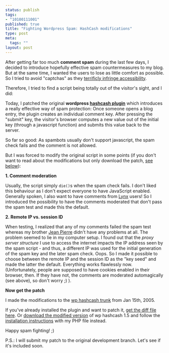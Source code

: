 ```yaml
--- 
status: publish
tags: 
- "10100111001"
published: true
title: "Fighting Wordpress Spam: HashCash modifications"
type: post
meta: 
  tags: ""
layout: post
---
```

After getting far too much <strong>comment spam</strong> during the last few days, I decided to introduce hopefully effective spam countermeasures to my blog. But at the same time, I wanted the users to lose as little comfort as possible. So I tried to avoid "captchas" as they <a href="http://blog.schockwellenreiter.de/7168">terrificly infringe accessibility</a>.

Therefore, I tried to find a script being totally out of the visitor's sight, and I did:

Today, I patched the original <strong>wordpress <a href="http://elliottback.com/wp/archives/2004/11/29/spam-stopgap-extreme/">hashcash plugin</a></strong> which introduces a really effective way of spam protection: Once someone opens a blog entry, the plugin creates an individual comment key. After pressing the "submit" key, the visitor's browser computes a new value out of the initial key (through a javascript function) and submits this value back to the server.
<!--more-->
So far so good: As spambots usually don't support javascript, the spam check fails and the comment is not allowed.

But I was forced to modify the original script in some points (if you don't want to read about the modifications but only download the patch, <a href="#patch">see below</a>):

<strong>1. Comment moderation</strong>

Usually, the script simply <code>die()</code>s when the spam check fails. I don't liked this behaviour as I don't expect everyone to have JavaScript enabled. Generally spoken, I also want to have comments from <a href="http://lynx.isc.org/">Lynx</a> users!
So I introduced the possibility to have the comments moderated that don't pass the spam test and made this the default.


<strong>2. Remote IP vs. session ID</strong>

When testing, I realized that any of my comments failed the spam test whereas my brother <a href="http://blog.jeanpierre.de/">Jean Pierre</a> didn't have any problems at all.
The problem seemed to lie in my computer setup. I found out that the <em>proxy server structure</em> I use to access the internet impacts the IP address seen by the spam script - and thus, a different IP was used for the initial generation of the spam key and the later spam check. Oops.
So I made it possible to choose between the remote IP and the session ID as the "key seed" and made the latter the default. Everything works flawlessly now.
(Unfortunately, people are supposed to have cookies enabled in their browser, then. If they have not, the comments are moderated automagically (see above), so don't worry ;) ).


<a name="patch"><strong>Now get the patch</strong></a>

I made the modifications to the <a href="http://dev.wp-plugins.org/browser/wp-hashcash/trunk/">wp hashcash trunk</a> from Jan 15th, 2005.

If you've already installed the plugin and want to patch it, <a href="http://www.magenson.de/data/wp-hashcash-mod.patch">get the diff file here</a>.
Or <a href="http://www.magenson.de/data/wp-hashcash-mod.zip">download the modified version</a> of wp hashcash 1.5 and follow the <a href="http://elliottback.com/wp/archives/2004/11/29/spam-stopgap-extreme/">installation instructions</a> with my PHP file instead.


Happy spam fighting! ;)

<!--adsense-->

P.S.: I will submit my patch to the original development branch. Let's see if it's included soon.
